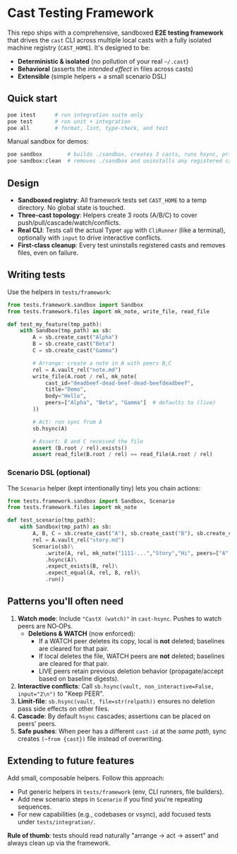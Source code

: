 # Cast Testing Framework

This repo ships with a comprehensive, sandboxed **E2E testing framework** that drives the `cast` CLI across multiple local casts with a fully isolated machine registry (`CAST_HOME`). It's designed to be:

- **Deterministic & isolated** (no pollution of your real `~/.cast`)
- **Behavioral** (asserts the *intended effect* in files across casts)
- **Extensible** (simple helpers + a small scenario DSL)

## Quick start

```bash
poe itest      # run integration suite only
poe test       # run unit + integration
poe all        # format, lint, type-check, and test
```

Manual sandbox for demos:

```bash
poe sandbox        # builds ./sandbox, creates 3 casts, runs hsync, prints a report
poe sandbox:clean  # removes ./sandbox and uninstalls any registered casts within it
```

## Design

- **Sandboxed registry**: All framework tests set `CAST_HOME` to a temp directory. No global state is touched.
- **Three-cast topology**: Helpers create 3 roots (A/B/C) to cover push/pull/cascade/watch/conflicts.
- **Real CLI**: Tests call the actual Typer `app` with `CliRunner` (like a terminal), optionally with `input` to drive interactive conflicts.
- **First-class cleanup**: Every test uninstalls registered casts and removes files, even on failure.

## Writing tests

Use the helpers in `tests/framework`:

```python
from tests.framework.sandbox import Sandbox
from tests.framework.files import mk_note, write_file, read_file

def test_my_feature(tmp_path):
    with Sandbox(tmp_path) as sb:
        A = sb.create_cast("Alpha")
        B = sb.create_cast("Beta")
        C = sb.create_cast("Gamma")

        # Arrange: create a note in A with peers B,C
        rel = A.vault_rel("note.md")
        write_file(A.root / rel, mk_note(
            cast_id="deadbeef-dead-beef-dead-beefdeadbeef",
            title="Demo",
            body="Hello",
            peers=["Alpha", "Beta", "Gamma"]  # defaults to (live)
        ))

        # Act: run sync from A
        sb.hsync(A)

        # Assert: B and C received the file
        assert (B.root / rel).exists()
        assert read_file(B.root / rel) == read_file(A.root / rel)
```

### Scenario DSL (optional)

The `Scenario` helper (kept intentionally tiny) lets you chain actions:

```python
from tests.framework.sandbox import Sandbox, Scenario
from tests.framework.files import mk_note

def test_scenario(tmp_path):
    with Sandbox(tmp_path) as sb:
        A, B, C = sb.create_cast("A"), sb.create_cast("B"), sb.create_cast("C")
        rel = A.vault_rel("story.md")
        Scenario(sb)\
            .write(A, rel, mk_note("1111-...","Story","Hi", peers=["A","B","C"]))\
            .hsync(A)\
            .expect_exists(B, rel)\
            .expect_equal(A, rel, B, rel)\
            .run()
```

## Patterns you'll often need

1. **Watch mode**: Include `"CastX (watch)"` in `cast-hsync`. Pushes to watch peers are NO‑OPs.
   - **Deletions & WATCH** (now enforced):
     - If a WATCH peer deletes its copy, local is **not** deleted; baselines are cleared for that pair.
     - If local deletes the file, WATCH peers are **not** deleted; baselines are cleared for that pair.
     - LIVE peers retain previous deletion behavior (propagate/accept based on baseline digests).
2. **Interactive conflicts**: Call `sb.hsync(vault, non_interactive=False, input="2\n")` to "Keep PEER".
3. **Limit-file**: `sb.hsync(vault, file=str(relpath))` ensures no deletion pass side effects on other files.
4. **Cascade**: By default `hsync` cascades; assertions can be placed on peers' peers.
5. **Safe pushes**: When peer has a different `cast-id` at the *same path*, sync creates `(~from {cast})` file instead of overwriting.

## Extending to future features

Add small, composable helpers. Follow this approach:

- Put generic helpers in `tests/framework` (env, CLI runners, file builders).
- Add new scenario steps in `Scenario` if you find you're repeating sequences.
- For new capabilities (e.g., codebases or vsync), add focused tests under `tests/integration/`.

**Rule of thumb**: tests should read naturally "arrange → act → assert" and always clean up via the framework.